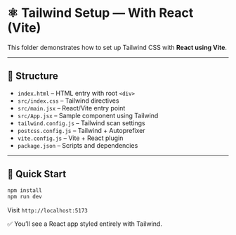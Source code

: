 # ⚛️ Tailwind Setup — With React (Vite)

This folder demonstrates how to set up Tailwind CSS with **React using Vite**.

---

## 🧱 Structure

- `index.html` – HTML entry with root `<div>`
- `src/index.css` – Tailwind directives
- `src/main.jsx` – React/Vite entry point
- `src/App.jsx` – Sample component using Tailwind
- `tailwind.config.js` – Tailwind scan settings
- `postcss.config.js` – Tailwind + Autoprefixer
- `vite.config.js` – Vite + React plugin
- `package.json` – Scripts and dependencies

---

## 🚀 Quick Start

```bash
npm install
npm run dev
```

Visit `http://localhost:5173`

✅ You’ll see a React app styled entirely with Tailwind.